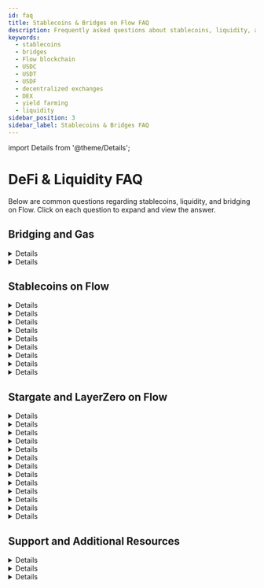 ```yaml
---
id: faq
title: Stablecoins & Bridges on Flow FAQ
description: Frequently asked questions about stablecoins, liquidity, and bridging on the Flow blockchain.
keywords:
  - stablecoins
  - bridges
  - Flow blockchain
  - USDC
  - USDT
  - USDF
  - decentralized exchanges
  - DEX
  - yield farming
  - liquidity
sidebar_position: 3
sidebar_label: Stablecoins & Bridges FAQ
---
```


import Details from '@theme/Details';

# DeFi & Liquidity FAQ

Below are common questions regarding stablecoins, liquidity, and bridging on Flow. Click on each question to expand and view the answer.

## Bridging and Gas

<Details summary="Does Flow use ETH for gas?">
No, Flow uses $LOW as the gas token. [WETH](./defi-contracts#stablecoins--wrapped-assets) is supported on Flow EVM when [bridging](../bridges.md) from another chain.
</Details>

<Details summary="How do I pay for gas when bridging into Flow?">
If you are using Flow EVM for the first time your EOA will automatically be credited 0.05 FLOW to cover gas costs when bridging into Flow. 
If further top-ups are required beyond this you can use [Gas.Zip](https://www.gas.zip/).

Flow Wallet users do not pay for gas since the wallet subsidizes gas fees. 
</Details>

## Stablecoins on Flow

<Details summary="What stablecoins are available on Flow?">
USDC (USD Coin) - Issued by Circle

USDT (Tether USD) - Issued by Tether

USDF (USD Flow) - Backed by PYUSD (PayPal USD) issued by PayPal


</Details>

<Details summary="What are the smart contract addresses for the stablecoins and bridges on Flow?">
You can find all the contract addresses for the stablecoins and bridges on Flow here:  
[DeFi Contracts on Flow][0]  
</Details>

<Details summary="Where can I trade stablecoins on Flow?">
Stablecoins can be traded on major Flow-based decentralized exchanges (DEXs) like:

- KittyPunch, PunchSwap - [https://swap.kittypunch.xyz/][1]
- IncrementFi, IncrementSwap - [https://app.increment.fi/swap][2]
</Details>

<Details summary="How can I earn yield on stablecoins on Flow?">
You can earn yield through:

- Lending Platforms - Supply stablecoins on [IncrementFi][3], [Sturdy Finance][19] & [MoreMarkets][4] to earn interest.
- Liquidity Pools - Provide liquidity on [IncrementFi][5] or [KittyPunch][6] to earn trading fees and farm LP tokens.
- Yield Aggregators (Coming soon) - Use [KittyPunch][7] to automate stablecoin yield strategies.
</Details>

<Details summary="Is it safe to use stablecoins on Flow?">
Stablecoins on Flow are designed to be secure and efficient but as with any blockchain asset, there are risks to be aware of:

- Depegging - While rare, some stablecoins have lost their peg in the past due to liquidity issues or market crashes. Flow stablecoins like USDC and USDF are backed by trusted issuers to maintain stability.
- Smart Contract Risks - Bugs or exploits in DeFi platforms can lead to losses.
- Centralization Risks - USDC and USDT are controlled by centralized issuers who can freeze assets.
- Bridging Risks - Flow stablecoins (USDC, USDT, USDF) use LayerZero for bridging, a secure and widely adopted cross-chain solution. While all bridges carry some risk, LayerZero is built with advanced security measures to reduce vulnerabilities.
</Details>

<Details summary="How can I bridge stablecoins to and from Flow?">
You can bridge USDC, USDT, and USDF via [https://bridge.flow.com/][8] or [https://stargate.finance/bridge][9]

### Step-by-step example USDC to Flow

1. Go to any of the bridges (e.g. [https://stargate.finance/bridge][9])
2. Connect your wallet that holds USDC
3. Select the source chain (e.g. Ethereum, BNB Chain, Base)
4. Choose Flow as the destination chain
5. Enter the amount of USDC you want to bridge
6. Approve and confirm the transaction
7. Wait for the transfer to complete - It usually takes a few minutes
</Details>

<Details summary="What are the fees for using stablecoins on Flow?">
Flow’s transaction fees are extremely low (typically less than $0.000179 per transaction), making stablecoin transfers and trading much cheaper than on any other chain.

In many cases, Flow Wallet or Flow-based apps sponsor the gas fees, meaning users can transact stablecoins without paying any gas. This makes Flow an ideal chain for cost-efficient DeFi transactions.

</Details>

<Details summary="Can I use stablecoins for payments on Flow?">
Stablecoins can be used for payments on Flow with services like:

[Beezie][10], [Flowty][11], [Flowverse][12] and many other platforms.

</Details>

<Details summary="What are some upcoming innovations in stablecoins on Flow?">
- DeFi integrations with RWAs (Real World Assets).  
- Stay tuned on [Flow X account][13] or via the community [Flowverse][14]  
</Details>

## Stargate and LayerZero on Flow

<Details summary="What is LayerZero?">
LayerZero is an omnichain interoperability protocol that enables seamless cross-chain communication between different blockchains. It allows assets, messages, and data to move securely between chains without relying on traditional bridges.  
</Details>

<Details summary="What is Stargate?">
Stargate is a liquidity transfer protocol built on LayerZero that allows users to bridge assets across multiple blockchains with minimal slippage and deep liquidity.  
</Details>

<Details summary="How does Stargate support Flow?">
With Stargate now supporting Flow, users can bridge assets to and from Flow blockchain via [Stargate Finance][9]. This enables Flow to interact with other major chains like Ethereum, Base, Arbitrum One, and BNB Chain, unlocking global onchain liquidity for Flow-based apps and DeFi protocols.  
</Details>

<Details summary="What assets can be bridged to Flow via Stargate?">
Currently, Stargate supports bridging USDC, USDT, and ETH between Flow and other chains. Additional assets may be added in the future.  
</Details>

<Details summary="What are the fees for bridging USDC/USDT/ETH with Stargate?">
- Total fees: You pay gas fees + relayer fees, typically less than $1.5 per bridge transaction.  
- Gas fees vary depending on network congestion and gas prices.  
- Bridging from Ethereum costs around 0.0003868 ETH (~$1.04) in gas fees, plus LayerZero relayer fees of 0.00003536 ETH ($0.095).  
- Flow’s transaction fees are extremely low (typically less than $0.000179 per transaction), making stablecoin transfers and trading significantly cheaper than other chains.  
- In many cases, Flow Wallet or Flow-based apps sponsor gas fees, allowing users to bridge and transact stablecoins with zero cost on Flow.  
</Details>

<Details summary="How fast is bridging between Flow and other chains?">
- Most transactions settle within a few minutes (~3 mins).
- Congestion on the source chain can cause delays.
</Details>

<Details summary="Is bridging via Stargate safe?">
Stargate is built on LayerZero, a well-audited and widely used interoperability protocol.

- Secure & Trusted – Used by top DeFi ecosystems with rigorous security audits.
- Efficient & Cost-Effective – Fast transactions with low fees, especially on Flow.
- Reliable Bridged Assets – USDC, USDT, and ETH bridged via Stargate are fully supported in Flow’s DeFi ecosystem.

Tip: Always verify official links to ensure a safe bridging experience.

</Details>

<Details summary="What are the benefits of LayerZero on Flow?">
- Direct USDC transfers between Flow and other blockchains.
- Unlocks cross-chain DeFi use cases (e.g., lending, trading, staking).
- Low fees and high-speed transactions on Flow.
</Details>

<Details summary="Can I use Stargate to bridge NFTs or other tokens to Flow?">
Currently, Stargate only supports stablecoins like USDC and USDT, but NFT and asset bridging may be possible in the future via LayerZero-based messaging.
</Details>

<Details summary="What are some use cases for LayerZero on Flow?">
- **DeFi**: Seamless liquidity transfer between Flow and other ecosystems.
- **Gaming**: Cross-chain in-game assets & currency settlements.
- **Payments**: Fast and low-cost USDC/USDT/USDF transactions.
- **NFTs**: Future potential for cross-chain NFT bridging.
</Details>

<Details summary="What wallets support LayerZero bridging on Flow?">
You can use any EVM wallet such as Metamask, Coinbase Wallet, and Flow Wallet.
</Details>

<Details summary="What stablecoins are currently live on Flow EVM?">
You can see a full list of stablecoins here:  
[DeFi Contracts on Flow][0]

Trading pools for USDF and stgUSDC (USDC via Stargate) are already live and available for immediate use on Flow EVM and can be seamlessly transferred to any Flow Cadence address.

</Details>

<Details summary="Should Cadence applications switch to USDF or stgUSDC?">
Cadence applications can use USDC.e as the default, but they now also have the option to support USDF or stgUSDC based on their needs.

If you have questions you can join [Flow Discord][15] to get free technical support.

</Details>

## Support and Additional Resources

<Details summary="Where can I check the status of my bridge transaction?">
- Use [Stargate’s Explorer][9] to track your transfer.
- You can also check Flow transactions on [evm.flowscan.io][16]
- You can also visit [https://bridge.flow.com/][8] and connect your wallet to view activity.
</Details>

<Details summary="Where can I get support if I have issues with the bridge?">
- **Stargate Discord**: [https://discord.com/invite/9sFqx9U][17]
- **Flow Discord**: [https://discord.gg/flow][15]
</Details>

<Details summary="Where can I get updates or ask questions?">
- **Flow Twitter/X:** [https://x.com/flow_blockchain][13]
- **Flow Discord**: [https://discord.gg/flow][15]
</Details>

[0]: ./defi-contracts.md
[1]: https://swap.kittypunch.xyz/
[2]: https://app.increment.fi/swap?in=A.1654653399040a61.FlowToken&out=
[3]: https://app.increment.fi/dashboard
[4]: https://app.more.markets/
[5]: https://app.increment.fi/liquidity
[6]: https://www.kittypunch.xyz/
[7]: https://app.kittypunch.xyz/
[8]: https://bridge.flow.com/
[9]: https://stargate.finance/bridge
[10]: https://beezie.io/
[11]: https://www.flowty.io/
[12]: https://nft.flowverse.co/
[13]: https://x.com/flow_blockchain
[14]: https://x.com/flowverse_
[15]: https://discord.gg/flow
[16]: https://evm.flowscan.io
[17]: https://discord.com/invite/9sFqx9U
[19]: https://v2.sturdy.finance/overview